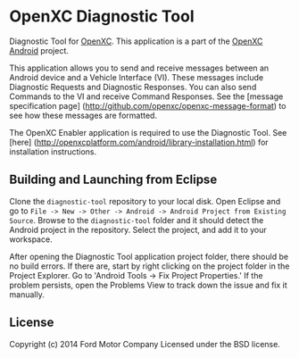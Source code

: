 OpenXC Diagnostic Tool
=========================

Diagnostic Tool for [OpenXC][].
This application is a part of the [OpenXC Android](http://github.com/openxc/openxc-android) project.

This application allows you to send and receive messages between an Android device and a Vehicle Interface (VI).
These messages include Diagnostic Requests and Diagnostic Responses.
You can also send Commands to the VI and receive Command Responses.  See the [message specification page]
(http://github.com/openxc/openxc-message-format) to see how these messages are formatted.

The OpenXC Enabler application is required to use the Diagnostic Tool.  See [here]
(http://openxcplatform.com/android/library-installation.html) for installation instructions.

## Building and Launching from Eclipse

Clone the `diagnostic-tool` repository to your local disk. Open Eclipse
and go to `File -> New -> Other -> Android -> Android Project from Existing
Source`. Browse to the `diagnostic-tool` folder and it should detect the
Android project in the repository. Select the project, and add it to your workspace.

After opening the Diagnostic Tool application project folder, there should be no build errors.
If there are, start by right clicking on the project folder in the Project Explorer. Go to 
'Android Tools -> Fix Project Properties.'  If the problem persists, open the Problems View to track down
the issue and fix it manually.


## License

Copyright (c) 2014 Ford Motor Company
Licensed under the BSD license.

[OpenXC]: http://openxcplatform.com
